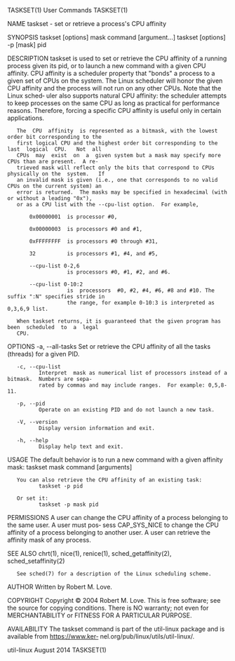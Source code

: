TASKSET(1)                                   User Commands                                  TASKSET(1)

NAME
       taskset - set or retrieve a process's CPU affinity

SYNOPSIS
       taskset [options] mask command [argument...]
       taskset [options] -p [mask] pid

DESCRIPTION
       taskset  is  used to set or retrieve the CPU affinity of a running process given its pid, or to
       launch a new command with a given CPU affinity.  CPU affinity  is  a  scheduler  property  that
       "bonds"  a  process  to  a given set of CPUs on the system.  The Linux scheduler will honor the
       given CPU affinity and the process will not run on any other CPUs.  Note that the Linux  sched‐
       uler  also  supports natural CPU affinity: the scheduler attempts to keep processes on the same
       CPU as long as practical for performance reasons.  Therefore, forcing a specific  CPU  affinity
       is useful only in certain applications.

       The  CPU  affinity  is represented as a bitmask, with the lowest order bit corresponding to the
       first logical CPU and the highest order bit corresponding to the last  logical  CPU.   Not  all
       CPUs  may  exist  on  a  given system but a mask may specify more CPUs than are present.  A re‐
       trieved mask will reflect only the bits that correspond to CPUs physically on the  system.   If
       an invalid mask is given (i.e., one that corresponds to no valid CPUs on the current system) an
       error is returned.  The masks may be specified in hexadecimal (with or without a leading "0x"),
       or as a CPU list with the --cpu-list option.  For example,

           0x00000001  is processor #0,

           0x00000003  is processors #0 and #1,

           0xFFFFFFFF  is processors #0 through #31,

           32          is processors #1, #4, and #5,

           --cpu-list 0-2,6
                       is processors #0, #1, #2, and #6.

           --cpu-list 0-10:2
                       is  processors  #0, #2, #4, #6, #8 and #10. The suffix ":N" specifies stride in
                       the range, for example 0-10:3 is interpreted as 0,3,6,9 list.

       When taskset returns, it is guaranteed that the given program has been  scheduled  to  a  legal
       CPU.

OPTIONS
       -a, --all-tasks
              Set or retrieve the CPU affinity of all the tasks (threads) for a given PID.

       -c, --cpu-list
              Interpret  mask as numerical list of processors instead of a bitmask.  Numbers are sepa‐
              rated by commas and may include ranges.  For example: 0,5,8-11.

       -p, --pid
              Operate on an existing PID and do not launch a new task.

       -V, --version
              Display version information and exit.

       -h, --help
              Display help text and exit.

USAGE
       The default behavior is to run a new command with a given affinity mask:
              taskset mask command [arguments]

       You can also retrieve the CPU affinity of an existing task:
              taskset -p pid

       Or set it:
              taskset -p mask pid

PERMISSIONS
       A user can change the CPU affinity of a process belonging to the same user.  A user  must  pos‐
       sess  CAP_SYS_NICE  to  change the CPU affinity of a process belonging to another user.  A user
       can retrieve the affinity mask of any process.

SEE ALSO
       chrt(1), nice(1), renice(1), sched_getaffinity(2), sched_setaffinity(2)

       See sched(7) for a description of the Linux scheduling scheme.

AUTHOR
       Written by Robert M. Love.

COPYRIGHT
       Copyright © 2004 Robert M. Love.  This is free software; see the source for copying conditions.
       There is NO warranty; not even for MERCHANTABILITY or FITNESS FOR A PARTICULAR PURPOSE.

AVAILABILITY
       The  taskset  command  is part of the util-linux package and is available from https://www.ker‐
       nel.org/pub/linux/utils/util-linux/.

util-linux                                    August 2014                                   TASKSET(1)
